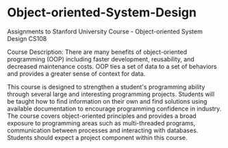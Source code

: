 # Object-oriented-System-Design

Assignments to Stanford University Course - Object-oriented System Design CS108

Course Description:
There are many benefits of object-oriented programming (OOP) including faster development, reusability, and decreased maintenance costs. OOP ties a set of data to a set of behaviors and provides a greater sense of context for data.

This course is designed to strengthen a student's programming ability through several large and interesting programming projects. Students will be taught how to find information on their own and find solutions using available documentation to encourage programming confidence in industry. The course covers object-oriented principles and provides a broad exposure to programming areas such as multi-threaded programs, communication between processes and interacting with databases. Students should expect a project component within this course.
